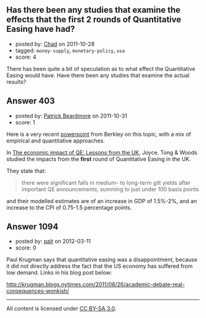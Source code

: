 ## Has there been any studies that examine the effects that the first 2 rounds of Quantitative Easing have had?

- posted by: [Chad](https://stackexchange.com/users/-1/133-chad) on 2011-10-28
- tagged: `money-supply`, `monetary-policy`, `usa`
- score: 4

There has been quite a bit of speculation as to what effect the Quantitative Easing would have.  Have there been any studies that examine the actual results? 


## Answer 403

- posted by: [Patrick Beardmore](https://stackexchange.com/users/-1/44-patrick-beardmore) on 2011-10-31
- score: 1

<p>Here is a very recent <a href="http://www.econ.berkeley.edu/users/webfac/cromer/e210c_f11/Lecture%209%20Slides.pdf" rel="nofollow">powerpoint</a> from Berkley on this topic, with a mix of empirical and quantitative approaches.</p>

<p>In <a href="http://www.voxeu.org/index.php?q=node/7192" rel="nofollow">The economic impact of QE: Lessons from the UK</a>, Joyce. Tong &amp; Woods studied the impacts from the <strong>first</strong> round of Quantitative Easing in the UK.</p>

<p>They state that:</p>

<blockquote>
  <p>there were significant falls in medium- to long-term gilt yields after important QE announcements, summing to just under 100 basis points</p>
</blockquote>

<p>and their modelled estimates are of an increase in GDP of 1.5%-2%, and an increase to the CPI of 0.75-1.5 percentage points.</p>



## Answer 1094

- posted by: [pait](https://stackexchange.com/users/-1/752-pait) on 2012-03-11
- score: 0

Paul Krugman says that quantitative easing was a disappointment, because it did not directly address the fact that the US economy has suffered from low demand. Links in his blog post below:

http://krugman.blogs.nytimes.com/2011/08/26/academic-debate-real-consequences-wonkish/



---

All content is licensed under [CC BY-SA 3.0](https://creativecommons.org/licenses/by-sa/3.0/).
